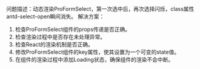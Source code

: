 问题描述：动态渲染ProFormSelect，第一次选中后，再次选择闪烁，class属性antd-select-open瞬间消失。
解决方案：

1. 检查ProFormSelect组件的props传递是否正确。
2. 检查渲染过程中是否存在未处理异常。
3. 检查React的渲染机制是否正确。
4. 修改ProFormSelect组件的key属性，使其设置为一个可变的state值。
5. 在组件的渲染过程中添加Loading状态，确保组件的渲染不会中断。
